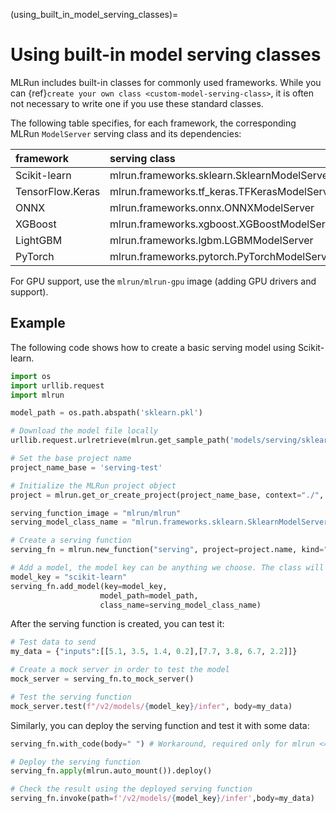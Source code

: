 (using_built_in_model_serving_classes)=
# Using built-in model serving classes

MLRun includes built-in classes for commonly used frameworks. While you can {ref}`create your own class <custom-model-serving-class>`, 
it is often not necessary to write one if you use these standard classes.

The following table specifies, for each framework, the corresponding MLRun `ModelServer` serving class and its dependencies:

|framework       |serving class                               |dependencies    |
|:---------------|:-------------------------------------------|:---------------|
|Scikit-learn    |mlrun.frameworks.sklearn.SklearnModelServer |scikit-learn    |
|TensorFlow.Keras|mlrun.frameworks.tf_keras.TFKerasModelServer|tensorflow      |
|ONNX            |mlrun.frameworks.onnx.ONNXModelServer       |onnxruntime     |
|XGBoost         |mlrun.frameworks.xgboost.XGBoostModelServer |xgboost         |
|LightGBM        |mlrun.frameworks.lgbm.LGBMModelServer       |lightgbm        |
|PyTorch         |mlrun.frameworks.pytorch.PyTorchModelServer |torch           |

For GPU support, use the `mlrun/mlrun-gpu` image (adding GPU drivers and support).

## Example

The following code shows how to create a basic serving model using Scikit-learn.

``` python
import os
import urllib.request
import mlrun

model_path = os.path.abspath('sklearn.pkl')

# Download the model file locally
urllib.request.urlretrieve(mlrun.get_sample_path('models/serving/sklearn.pkl'), model_path)

# Set the base project name
project_name_base = 'serving-test'

# Initialize the MLRun project object
project = mlrun.get_or_create_project(project_name_base, context="./", user_project=True)

serving_function_image = "mlrun/mlrun"
serving_model_class_name = "mlrun.frameworks.sklearn.SklearnModelServer"

# Create a serving function
serving_fn = mlrun.new_function("serving", project=project.name, kind="serving", image=serving_function_image)

# Add a model, the model key can be anything we choose. The class will be the built-in scikit-learn model server class
model_key = "scikit-learn"
serving_fn.add_model(key=model_key,
                    model_path=model_path,
                    class_name=serving_model_class_name)
```

After the serving function is created, you can test it:

``` python
# Test data to send
my_data = {"inputs":[[5.1, 3.5, 1.4, 0.2],[7.7, 3.8, 6.7, 2.2]]}

# Create a mock server in order to test the model
mock_server = serving_fn.to_mock_server()

# Test the serving function
mock_server.test(f"/v2/models/{model_key}/infer", body=my_data)
```

Similarly, you can deploy the serving function and test it with some data:

``` python
serving_fn.with_code(body=" ") # Workaround, required only for mlrun <= 1.0.2

# Deploy the serving function
serving_fn.apply(mlrun.auto_mount()).deploy()

# Check the result using the deployed serving function
serving_fn.invoke(path=f'/v2/models/{model_key}/infer',body=my_data)
```